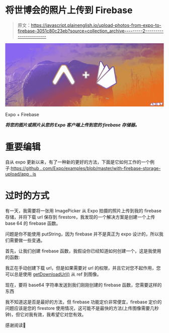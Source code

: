 # 将世博会的照片上传到 Firebase

> 原文：<https://javascript.plainenglish.io/upload-photos-from-expo-to-firebase-3051c80c23eb?source=collection_archive---------2----------------------->

![](img/90c0f9dee95d4f630a3a04fa700a1df8.png)

Expo + Firebase

***将您的图片或照片从您的 Expo 客户端上传到您的 firebase 存储器。***

# 重要编辑

自从 expo 更新以来，有了一种新的更好的方法，下面是它如何工作的一个例子:[https://github . com/Expo/examples/blob/master/with-firebase-storage-upload/app . js](https://github.com/expo/examples/blob/master/with-firebase-storage-upload/App.js)

# 过时的方式

有一天，我需要将一张用 ImagePicker 从 Expo 拍摄的照片上传到我的 firebase 存储，并将下载 url 保存到 firestore，我发现的一个解决方案是创建一个上传 base 64 的 firebase 函数。

问题是你不能使用 putString，因为 firebase 并不是真正为 expo 设计的，所以我们需要做一些变通。

首先，让我们创建 firebase 函数，我假设你已经知道如何创建一个，这是我使用的函数:

我正在手动创建下载 url，但是如果需要对 url 的权限，并且它对您不起作用，您可以总是使用 [getDownloadUrl()](https://firebase.google.com/docs/storage/web/download-files) 从 ref 到图像。

现在，要将 base64 字符串发送到我们刚刚创建的 firebase 函数，您需要这样的东西

我不知道这是否是最好的方法，但 firebase 功能定价非常便宜，firebase 定价的问题应该是您的 firestore 使用情况，这可能不是最快的方法(上传图像需要几秒钟)，但它对我有效，我希望它对您有效。

感谢阅读💖